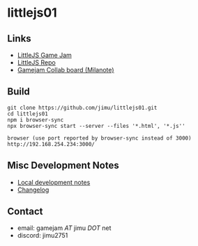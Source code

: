 # littlejs01

## Links
- [LittleJS Game Jam](https://itch.io/jam/littlejs-game-jam)
- [LittleJS Repo](https://github.com/KilledByAPixel/LittleJS)
- [Gamejam Collab board (Milanote)](https://app.milanote.com/1Tejlw1vrt4W34/littlejs)

## Build
    git clone https://github.com/jimu/littlejs01.git
    cd littlejs01
    npm i browser-sync
    npx browser-sync start --server --files '*.html', '*.js''

    browser (use port reported by browser-sync instead of 3000)
    http://192.168.254.234:3000/

## Misc Development Notes
- [Local development notes](docs/local_development_notes.md)
- [Changelog](changelog.md)

## Contact
- email: gamejam _AT_ jimu _DOT_ net
- discord: jimu2751

